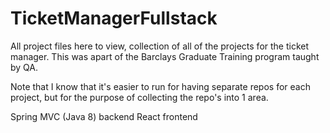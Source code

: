 # TicketManagerFullstack
All project files here to view, collection of all of the projects for the ticket manager. This was apart of the Barclays Graduate Training program taught by QA.

Note that I know that it's easier to run for having separate repos for each project, but for the purpose of collecting the repo's into 1 area.

Spring MVC (Java 8) backend
React frontend
